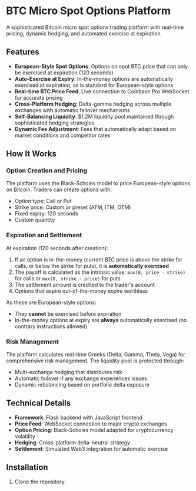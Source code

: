 # BTC Micro Spot Options Platform

A sophisticated Bitcoin micro spot options trading platform with real-time pricing, dynamic hedging, and automated exercise at expiration.

## Features

- **European-Style Spot Options**: Options on spot BTC price that can only be exercised at expiration (120 seconds)
- **Auto-Exercise at Expiry**: In-the-money options are automatically exercised at expiration, as is standard for European-style options
- **Real-time BTC Price Feed**: Live connection to Coinbase Pro WebSocket for accurate pricing
- **Cross-Platform Hedging**: Delta-gamma hedging across multiple exchanges with automatic failover mechanisms
- **Self-Balancing Liquidity**: $1.2M liquidity pool maintained through sophisticated hedging strategies
- **Dynamic Fee Adjustment**: Fees that automatically adapt based on market conditions and competitor rates

## How It Works

### Option Creation and Pricing

The platform uses the Black-Scholes model to price European-style options on Bitcoin. Traders can create options with:

- Option type: Call or Put
- Strike price: Custom or preset (ATM, ITM, OTM)
- Fixed expiry: 120 seconds
- Custom quantity

### Expiration and Settlement

At expiration (120 seconds after creation):

1. If an option is in-the-money (current BTC price is above the strike for calls, or below the strike for puts), it is **automatically exercised**
2. The payoff is calculated as the intrinsic value: `max(0, price - strike)` for calls or `max(0, strike - price)` for puts
3. The settlement amount is credited to the trader's account
4. Options that expire out-of-the-money expire worthless

As these are European-style options:
- They **cannot** be exercised before expiration
- In-the-money options at expiry are **always** automatically exercised (no contrary instructions allowed)

### Risk Management

The platform calculates real-time Greeks (Delta, Gamma, Theta, Vega) for comprehensive risk management. The liquidity pool is protected through:

- Multi-exchange hedging that distributes risk
- Automatic failover if any exchange experiences issues
- Dynamic rebalancing based on portfolio delta exposure

## Technical Details

- **Framework**: Flask backend with JavaScript frontend
- **Price Feed**: WebSocket connection to major crypto exchanges
- **Option Pricing**: Black-Scholes model adapted for cryptocurrency volatility
- **Hedging**: Cross-platform delta-neutral strategy 
- **Settlement**: Simulated Web3 integration for automatic exercise

## Installation

1. Clone the repository:
